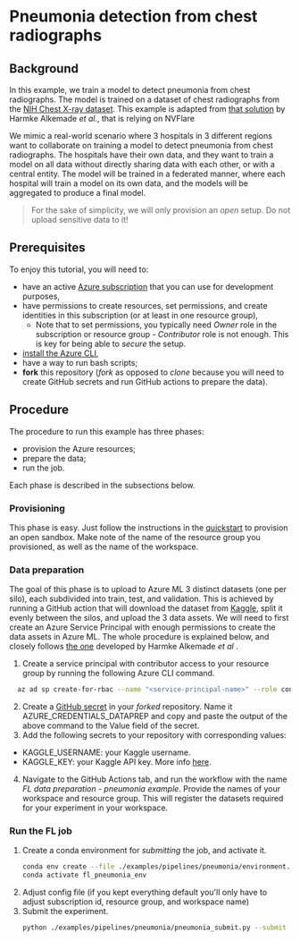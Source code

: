 # Pneumonia detection from chest radiographs

## Background
In this example, we train a model to detect pneumonia from chest radiographs. The model is trained on a dataset of chest radiographs from the [NIH Chest X-ray dataset](https://www.kaggle.com/nih-chest-xrays/data). This example is adapted from [that solution](https://github.com/Azure/medical-imaging/tree/main/federated-learning) by Harmke Alkemade _et al._, that is relying on NVFlare

We mimic a real-world scenario where 3 hospitals in 3 different regions want to collaborate on training a model to detect pneumonia from chest radiographs. The hospitals have their own data, and they want to train a model on all data without directly sharing data with each other, or with a central entity. The model will be trained in a federated manner, where each hospital will train a model on its own data, and the models will be aggregated to produce a final model.

> For the sake of simplicity, we will only provision an _open_ setup. Do not upload sensitive data to it! 

## Prerequisites
To enjoy this tutorial, you will need to:
- have an active [Azure subscription](https://azure.microsoft.com) that you can use for development purposes,
- have permissions to create resources, set permissions, and create identities in this subscription (or at least in one resource group),
  - Note that to set permissions, you typically need _Owner_ role in the subscription or resource group - _Contributor_ role is not enough. This is key for being able to _secure_ the setup.
- [install the Azure CLI](https://learn.microsoft.com/en-us/cli/azure/install-azure-cli),
- have a way to run bash scripts;
- **fork** this repository (_fork_ as opposed to _clone_ because you will need to create GitHub secrets and run GitHub actions to prepare the data).

## Procedure
The procedure to run this example  has three phases:
- provision the Azure resources;
- prepare the data;
- run the job.

Each phase is described in the subsections below.

### Provisioning
This phase is easy. Just follow the instructions in the [quickstart](../quickstart.md) to provision an open sandbox. Make note of the name of the resource group you provisioned, as well as the name of the workspace.

### Data preparation
The goal of this phase is to upload to Azure ML 3 distinct datasets (one per silo), each subdivided into train, test, and validation. This is achieved by running a GitHub action that will download the dataset from [Kaggle](https://www.kaggle.com/datasets/paultimothymooney/chest-xray-pneumonia), split it evenly between the silos, and upload the 3 data assets. We will need to first create an Azure Service Principal with enough permissions to create the data assets in Azure ML. The whole procedure is explained below, and closely follows [the one](https://github.com/Azure/medical-imaging/blob/main/federated-learning/README.md#1-prepare-your-experiment) developed by Harmke Alkemade _et al_ .

1. Create a service principal with contributor access to your resource group by running the following Azure CLI command.
```bash
  az ad sp create-for-rbac --name "<service-principal-name>" --role contributor --scopes /subscriptions/<subscription-id>/resourceGroups/<your-resource-group-name> --sdk-auth
```
2. Create a [GitHub secret](https://github.com/Azure/actions-workflow-samples/blob/master/assets/create-secrets-for-GitHub-workflows.md) in your _forked_ repository. Name it AZURE_CREDENTIALS_DATAPREP and copy and paste the output of the above command to the Value field of the secret.
3. Add the following secrets to your repository with corresponding values:
  - KAGGLE_USERNAME: your Kaggle username.
  - KAGGLE_KEY: your Kaggle API key. More info [here](https://www.kaggle.com/docs/api).
4. Navigate to the GitHub Actions tab, and run the workflow with the name *FL data preparation - pneumonia example*. Provide the names of your workspace and resource group. This will register the datasets required for your experiment in your workspace.

### Run the FL job

1. Create a conda environment for _submitting_ the job, and activate it.
   ```bash
   conda env create --file ./examples/pipelines/pneumonia/environment.yml
   conda activate fl_pneumonia_env
   ```
2. Adjust config file (if you kept everything default you'll only have to adjust subscription id, resource group, and workspace name)
3. Submit the experiment.
   ```bash
   python ./examples/pipelines/pneumonia/pneumonia_submit.py --submit
   ```